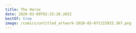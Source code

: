 ```yaml
---
title: The Horse
date: 2020-03-09T02:25:20.265Z
bestOf: true
image: /comics/untitled_artwork-2020-03-07t215933.367.png
---
```

